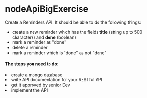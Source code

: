 # nodeApiBigExercise
Create a Reminders API. It should be able to do the following things:
- create a new reminder which has the fields **title** (string up to 500 characters) and **done** (boolean)
- mark a reminder as "done"
- delete a reminder
- mark a reminder which is "done" as not "done"
<h4>The steps you need to do: </h4>
<li>create a mongo database</li>
<li>write API documentation for your RESTful API</li> 
<li>get it approved by senior Dev</li>
<li>implement the API</li>
